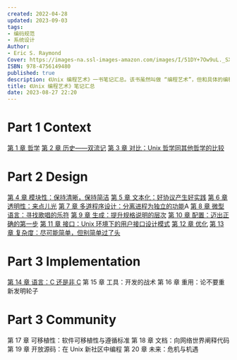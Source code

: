 ```yaml
---
created: 2022-04-28
updated: 2023-09-03
tags:
- 编码规范
- 系统设计
Author:
- Eric S. Raymond
Cover: https://images-na.ssl-images-amazon.com/images/I/51DY+7Ow9uL._SX401_BO1,204,203,200_.jpg
ISBN: 978-4756149480
published: true
description: 《Unix 编程艺术》一书笔记汇总。该书虽然叫做 “编程艺术”，但和具体的编程却关系不大，更多的是系统设计和编码原则。
title: 《Unix 编程艺术》笔记汇总
date: 2023-08-27 22:20 
---
```


# Part 1 Context

[第 1 章 哲学](/di_1_zhang_zhe_xue)
[第 2 章 历史——双流记](/di_2_zhang_li_shi——shuang_liu_ji)
[第 3 章 对比：Unix 哲学同其他哲学的比较](/di_3_zhang_dui_bi：unix_zhe_xue_tong_qi_ta_zhe_xue_de_bi_jiao)

# Part 2 Design

[第 4 章 模块性：保持清晰，保持简洁](/di_4_zhang_mo_kuai_xing：bao_chi_qing_xi，bao_chi_jian_jie)
[第 5 章 文本化：好协议产生好实践](/di_5_zhang_wen_ben_hua：hao_xie_yi_chan_sheng_hao_shi_jian)
[第 6 章 透明性：来点儿光](/di_6_zhang_tou_ming_xing：lai_dian_er_guang)
[第 7 章 多道程序设计：分离进程为独立的功能](/di_7_zhang_duo_dao_cheng_xu_she_ji：fen_li_jin_cheng_wei_du_li_de_gong_neng)A
[第 8 章 微型语言：寻找歌唱的乐符](/di_8_zhang_wei_xing_yu_yan：xun_zhao_ge_chang_de_le_fu)
[第 9 章 生成：提升规格说明的层次](/di_9_zhang_sheng_cheng：ti_sheng_gui_ge_shuo_ming_de_ceng_ci)
[第 10 章 配置：迈出正确的第一步](/di_10_zhang_pei_zhi：mai_chu_zheng_que_de_di_yi_bu)
[第 11 章 接口：Unix 环境下的用户接口设计模式](/di_11_zhang_jie_kou：unix_huan_jing_xia_de_yong_hu_jie_kou_she_ji_mo_shi)
[第 12 章 优化](/di_12_zhang_you_hua)
[第 13 章 复杂度：尽可能简单，但别简单过了头](/di_13_zhang_fu_za_du：jin_ke_neng_jian_dan，dan_bie_jian_dan_guo_le_tou)

# Part 3 Implementation

[第 14 章 语言：C 还是非 C](/di_14_zhang_yu_yan：c_hai_shi_fei_c)
第 15 章 工具：开发的战术
第 16 章 重用：论不要重新发明轮子

# Part 3 Community

第 17 章 可移植性：软件可移植性与遵循标准
第 18 章 文档：向网络世界阐释代码
第 19 章 开放源码：在 Unix 新社区中编程
第 20 章 未来：危机与机遇
